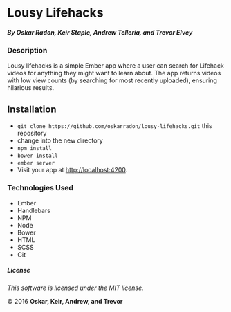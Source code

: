 # Lousy Lifehacks

##### By Oskar Radon, Keir Staple, Andrew Telleria, and Trevor Elvey

### Description

Lousy lifehacks is a simple Ember app where a user can search for Lifehack videos for anything they might want to learn about. The app returns videos with low view counts (by searching for most recently uploaded), ensuring hilarious results.

## Installation

* `git clone https://github.com/oskarradon/lousy-lifehacks.git` this repository
*   change into the new directory
* `npm install`
* `bower install`
* `ember server`
* Visit your app at [http://localhost:4200](http://localhost:4200).

### Technologies Used

* Ember
* Handlebars
* NPM
* Node
* Bower
* HTML
* SCSS
* Git

##### License

*This software is licensed under the MIT license.*

&copy; 2016 **Oskar, Keir, Andrew, and Trevor**
